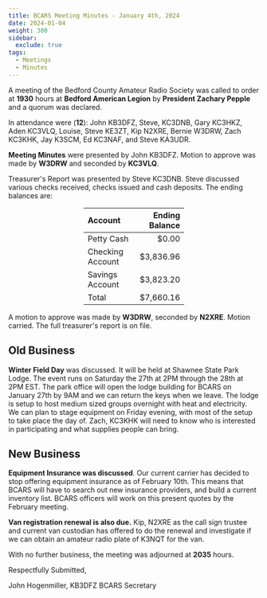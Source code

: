 ```yaml
---
title: BCARS Meeting Minutes - January 4th, 2024
date: 2024-01-04
weight: 300
sidebar:
  exclude: true
tags:
  - Meetings
  - Minutes
---
```


A meeting of the Bedford County Amateur Radio Society was called to order at **1930** hours at **Bedford American Legion** by **President Zachary Pepple** and a quorum was declared.

In attendance were (**12**): <!--more--> John KB3DFZ, Steve, KC3DNB, Gary KC3HKZ, Aden KC3VLQ, Louise, Steve KE3ZT, Kip N2XRE, Bernie W3DRW, Zach KC3KHK, Jay K3SCM, Ed KC3NAF, and Steve KA3UDR.

**Meeting Minutes** were presented by John KB3DFZ. Motion to approve was made by **W3DRW** and seconded by **KC3VLQ**.

Treasurer's Report was presented by Steve KC3DNB. Steve discussed various checks received, checks issued and cash deposits. The ending balances are:


<p><div style="margin-left: auto;
            margin-right: auto;
            width: 40%;">

|  Account          | Ending Balance |
|:------------------|---------------:|
| Petty Cash        |          $0.00 |
| Checking Account  |      $3,836.96 |
| Savings Account   |      $3,823.20 |
| Total             |      $7,660.16 |


</div></p>


A motion to approve was made by **W3DRW**, seconded by **N2XRE**. Motion carried. The full treasurer's report is on file.

## Old Business

**Winter Field Day** was discussed. It will be held at Shawnee State Park Lodge. The event runs on Saturday the 27th at 2PM through the 28th at 2PM EST. The park office will open the lodge building for BCARS on January 27th by 9AM and we can return the keys when we leave. The lodge is setup to host medium sized groups overnight with heat and electricity.  We can plan to stage equipment on Friday evening, with  most of the setup to take place the day of. Zach, KC3KHK will need to know who is interested in participating and what supplies people can bring. 


## New Business


**Equipment Insurance was discussed**. Our current carrier has decided to stop offering equipment insurance as of February 10th.  This means that BCARS will have to search out new insurance providers, and build a current inventory list. BCARS officers will work on this present quotes by the February meeting.

**Van registration renewal is also due.**  Kip, N2XRE as the call sign trustee and current van custodian has offered to do the renewal and investigate if we can obtain an amateur radio plate of K3NQT for the van.


With no further business, the meeting was adjourned at **2035** hours.


Respectfully Submitted,



John Hogenmiller, KB3DFZ
BCARS Secretary	